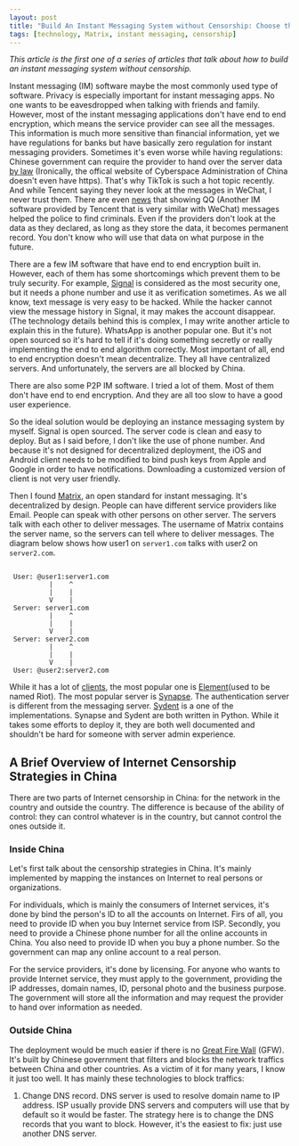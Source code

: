 ```yaml
---
layout: post
title: "Build An Instant Messaging System without Censorship: Choose the Right Technology"
tags: [technology, Matrix, instant messaging, censorship]
---
```


*This article is the first one of a series of articles that talk about how to build an instant messaging system without censorship.*


Instant messaging (IM) software maybe the most commonly used type of software. Privacy is especially important for instant messaging apps. No one wants to be eavesdropped when talking with friends and family. However, most of the instant messaging applications don't have end to end encryption, which means the service provider can see all the messages. This information is much more sensitive than financial information, yet we have regulations for banks but have basically zero regulation for instant messaging providers. Sometimes it's even worse while having regulations: Chinese government can require the provider to hand over the server data [by law](http://www.cac.gov.cn/2016-11/07/c_1119867116_2.htm) (Ironically, the offical website of Cyberspace Administration of China doesn't even have https). That's why TikTok is such a hot topic recently. And while Tencent saying they never look at the messages in WeChat, I never trust them. There are even [news](https://news.qq.com/a/20151012/010241.htm#p=4) that showing QQ (Another IM software provided by Tencent that is very similar with WeChat) messages helped the police to find criminals. Even if the providers don't look at the data as they declared, as long as they store the data, it becomes permanent record. You don't know who will use that data on what purpose in the future.

There are a few IM software that have end to end encryption built in. However, each of them has some shortcomings which prevent them to be truly security. For example, [Signal](https://www.signal.org/) is considered as the most security one, but it needs a phone number and use it as verification sometimes. As we all know, text message is very easy to be hacked. While the hacker cannot view the message history in Signal, it may makes the account disappear. (The technology details behind this is complex, I may write another article to explain this in the future). WhatsApp is another popular one. But it's not open sourced so it's hard to tell if it's doing something secretly or really implementing the end to end algorithm correctly. Most important of all, end to end encryption doesn't mean decentralize. They all have centralized servers. And unfortunately, the servers are all blocked by China.

There are also some P2P IM software. I tried a lot of them. Most of them don't have end to end encryption. And they are all too slow to have a good user experience.

So the ideal solution would be deploying an instance messaging system by myself. Signal is open sourced. The server code is clean and easy to deploy. But as I said before, I don't like the use of phone number. And because it's not designed for decentralized deployment, the iOS and Android client needs to be modified to bind push keys from Apple and Google in order to have notifications. Downloading a customized version of client is not very user friendly.

Then I found [Matrix](https://matrix.org/), an open standard for instant messaging. It's decentralized by design. People can have different service providers like Email. People can speak with other persons on other server. The servers talk with each other to deliver messages. The username of Matrix contains the server name, so the servers can tell where to deliver messages. The diagram below shows how user1 on `server1.com` talks with user2 on `server2.com`.

```

 User: @user1:server1.com
          |    ^
          |    |
          V    |
 Server: server1.com
          |    ^
          |    |
          V    |
 Server: server2.com
          |    ^
          |    |
          V    |
 User: @user2:server2.com

```

While it has a lot of [clients](https://matrix.org/clients-matrix/), the most popular one is [Element](https://element.io/)(used to be named Riot). The most popular server is [Synapse](https://github.com/matrix-org/synapse). The authentication server is different from the messaging server. [Sydent](https://github.com/matrix-org/sydent) is a one of the implementations. Synapse and Sydent are both written in Python. While it takes some efforts to deploy it, they are both well documented and shouldn't be hard for someone with server admin experience.

## A Brief Overview of Internet Censorship Strategies in China

There are two parts of Internet censorship in China: for the network in the country and outside the country. The difference is because of the ability of control: they can control whatever is in the country, but cannot control the ones outside it.

### Inside China

Let's first talk about the censorship strategies in China. It's mainly implemented by mapping the instances on Internet to real persons or organizations.

For individuals, which is mainly the consumers of Internet services, it's done by bind the person's ID to all the accounts on Internet. Firs of all, you need to provide ID when you buy Internet service from ISP. Secondly, you need to provide a Chinese phone number for all the online accounts in China. You also need to provide ID when you buy a phone number. So the government can map any online account to a real person.

For the service providers, it's done by licensing. For anyone who wants to provide Internet service, they must apply to the government, providing the IP addresses, domain names, ID, personal photo and the business purpose. The government will store all the information and may request the provider to hand over information as needed.

### Outside China

The deployment would be much easier if there is no [Great Fire Wall](https://en.wikipedia.org/wiki/Great_Firewall#Blocking_methods) (GFW). It's built by Chinese government that filters and blocks the network traffics between China and other countries. As a victim of it for many years, I know it just too well. It has mainly these technologies to block traffics:

1. Change DNS record. DNS server is used to resolve domain name to IP address. ISP usually provide DNS servers and computers will use that by default so it would be faster. The strategy here is to change the DNS records that you want to block. However, it's the easiest to fix: just use another DNS server.
